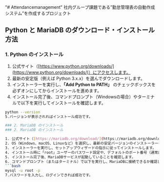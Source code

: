"# Attendancemanagement" 
社内グループ課題である”勤怠管理表の自動作成システム”を作成するプロジェクト


## Python と MariaDB のダウンロード・インストール方法

### 1. Python のインストール

1. 公式サイト（[https://www.python.org/downloads/](https://www.python.org/downloads/)）にアクセスします。  
2. 最新の安定版（例えば Python 3.x.x）を選んでダウンロードします。  
3. インストーラーを実行し、**「Add Python to PATH」** のチェックボックスを必ずオンにしてからインストールを進めます。  
4. インストール完了後、コマンドプロンプト（Windowsの場合）やターミナルで以下を実行してインストールを確認します。  
```bash
python --version
5.バージョンが表示されればインストール成功です。

### 2. MariaDB のインストール
### 2. MariaDB のインストール

1. 公式サイト（[https://mariadb.org/download/](https://mariadb.org/download/)）にアクセスします。  
2. OS（Windows、macOS、Linuxなど）を選択し、最新の安定バージョンのインストーラーをダウンロードします。  
3. インストーラーを実行し、セットアップウィザードの指示に従ってインストールします。  
4. インストール時に「root」ユーザーのパスワード設定や、デフォルトのポート番号（通常は3306）を確認・設定します。  
5. インストール完了後、MariaDBサービスが起動していることを確認します。  
6. コマンドプロンプト（またはターミナル）で以下を実行し、MariaDBに接続できるか確認します。  
```bash
mysql -u root -p
7.パスワードを入力し、ログインできれば成功です。
